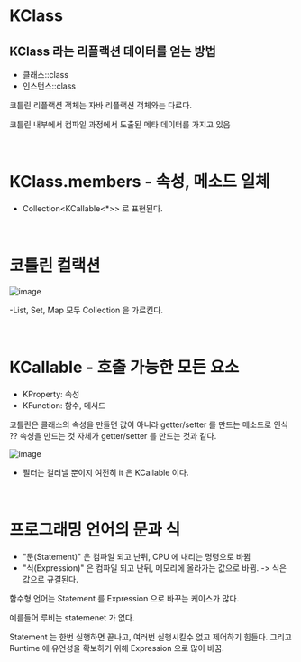 # KClass
## KClass 라는 리플랙션 데이터를 얻는 방법
- 클래스::class
- 인스턴스::class


코틀린 리플랙션 객체는 자바 리플랙션 객체와는 다르다.

코틀린 내부에서 컴파일 과정에서 도출된 메타 데이터를 가지고 있음

<br>

# KClass.members - 속성, 메소드 일체
- Collection<KCallable<*>> 로 표현된다.

<br>

# 코틀린 컬랙션
![image](https://user-images.githubusercontent.com/60383031/197381360-bb721ef9-5924-4cd3-8cb3-1d2ac98d22b6.png)


-List, Set, Map 모두 Collection 을 가르킨다.

<br>

# KCallable - 호출 가능한 모든 요소
- KProperty: 속성
- KFunction: 함수, 메서드



코틀린은 클래스의 속성을 만들면 값이 아니라 getter/setter 를 만드는 메소드로 인식 ?? 속성을 만드는 것 자체가 getter/setter 를 만드는 것과 같다.


![image](https://user-images.githubusercontent.com/60383031/197381680-96e12155-34d7-40fd-b865-2cd9c32a578d.png)

- 필터는 걸러낼 뿐이지 여전히 it 은 KCallable 이다.

<br>

# 프로그래밍 언어의 문과 식
- "문(Statement)" 은 컴파일 되고 난뒤, CPU 에 내리는 명령으로 바뀜
- "식(Expression)" 은 컴파일 되고 난뒤, 메모리에 올라가는 값으로 바뀜. -> 식은 값으로 규결된다.

함수형 언어는 Statement 를 Expression 으로 바꾸는 케이스가 많다.

예를들어 루비는 statemenet 가 없다. 

Statement 는 한번 실행하면 끝나고, 여러번 실행시킬수 없고 제어하기 힘들다. 그리고 Runtime 에 유언성을 확보하기 위해 Expression 으로 많이 바꿈.







